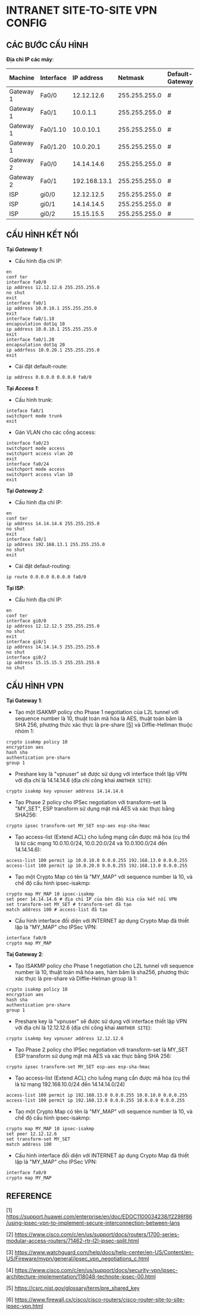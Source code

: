 # INTRANET SITE-TO-SITE VPN CONFIG

## CÁC BƯỚC CẤU HÌNH

**Địa chỉ IP các máy**:

|Machine|Interface|IP address|Netmask|Default-Gateway|
|:------|:--------|:---------|:------|:--------------|
|Gateway 1|Fa0/0|12.12.12.6|255.255.255.0|#|
|Gateway 1|Fa0/1|10.0.1.1|255.255.255.0|#|
|Gateway 1|Fa0/1.10|10.0.10.1|255.255.255.0|#|
|Gateway 1|Fa0/1.20|10.0.20.1|255.255.255.0|#|
|Gateway 2|Fa0/0|14.14.14.6|255.255.255.0|#|
|Gateway 2|Fa0/1|192.168.13.1|255.255.255.0|#|
|ISP|gi0/0|12.12.12.5|255.255.255.0|#|
|ISP|gi0/1|14.14.14.5|255.255.255.0|#|
|ISP|gi0/2|15.15.15.5|255.255.255.0|#|

## CẤU HÌNH KẾT NỐI

**Tại *Gateway 1***:

- Cấu hình địa chỉ IP:

```
en
conf ter
interface fa0/0
ip address 12.12.12.6 255.255.255.0
no shut
exit
interface fa0/1
ip address 10.0.10.1 255.255.255.0
exit
interface fa0/1.10
encapsulation dot1q 10
ip address 10.0.10.1 255.255.255.0
exit
interface fa0/1.20
encapsulation dot1q 20
ip addrfess 10.0.20.1 255.255.255.0
exit
```

- Cài đặt default-route:

```
ip address 0.0.0.0 0.0.0.0 fa0/0
```

**Tại *Access 1***:

- Cấu hình trunk:

```
inteface fa0/1
switchport mode trunk
exit
```

- Gán VLAN cho các cổng access:

```
interface fa0/23
switchport mode access
switchport access vlan 20
exit
interface fa0/24
switchport mode access
switchport access vlan 10
exit
```

**Tại *Gateway 2***:

- Cấu hình địa chỉ IP:

```
en
conf ter
ip address 14.14.14.6 255.255.255.0
no shut
exit
interface fa0/1
ip address 192.168.13.1 255.255.255.0
no shut
exit
```

- Cài đặt defaut-routing:

```
ip route 0.0.0.0 0.0.0.0 fa0/0
```

**Tại ISP**:

- Cấu hình địa chỉ IP:

```
en
conf ter
interface gi0/0
ip address 12.12.12.5 255.255.255.0
no shut
exit
interface gi0/1
ip address 14.14.14.5 255.255.255.0
no shut
interface gi0/2
ip address 15.15.15.5 255.255.255.0
no shut
```

## CẤU HÌNH VPN

**Tại Gateway 1**:

- Tạo một ISAKMP policy cho Phase 1 negotiation của L2L tunnel với sequence number là 10, thuật toán mã hóa là AES, thuật toán băm là SHA 256, phương thức xác thực là pre-share [[5]](https://csrc.nist.gov/glossary/term/pre_shared_key) và Diffie-Hellman thuộc nhóm 1:

```
crypto isakmp policy 10
encryption aes
hash sha
authentication pre-share
group 1
```

- Preshare key là "vpnuser" sẽ được sử dụng với interface thiết lập VPN với địa chỉ là 14.14.14.6 (địa chỉ công khai `ANOTHER SITE`):

```
crypto isakmp key vpnuser address 14.14.14.6
```

- Tạo Phase 2 policy cho IPSec negotiation với transform-set là "MY_SET", ESP transform sử dụng mật mã AES và xác thực bằng SHA256:

```
crypto ipsec transform-set MY_SET esp-aes esp-sha-hmac
```

- Tạo access-list (Extend ACL) cho luồng mạng cần được mã hóa (cụ thể là từ các mạng 10.0.10.0/24, 10.0.20.0/24 và 10.0.100.0/24 đến 14.14.14.6):

```
access-list 100 permit ip 10.0.10.0 0.0.0.255 192.168.13.0 0.0.0.255
access-list 100 permit ip 10.0.20.0 0.0.0.255 192.168.13.0 0.0.0.255
```

- Tạo một Crypto Map có tên là "MY_MAP" với sequence number là 10, và chế độ cấu hình ipsec-isakmp:

```
crypto map MY_MAP 10 ipsec-isakmp
set peer 14.14.14.6 # địa chỉ IP của bên đầu kia của kết nối VPN
set transform-set MY_SET # transform-set đã tạo
match address 100 # access-list đã tạo
```

- Cấu hình interface đối diện với INTERNET áp dụng Crypto Map đã thiết lập là "MY_MAP" cho IPSec VPN:

```
interface fa0/0
crypto map MY_MAP
```

**Taị Gateway 2**:

- Tạo ISAKMP policy cho Phase 1 negotiation cho L2L tunnel với sequence number là 10, thuật toán mã hóa aes, hàm băm là sha256, phương thức xác thực là pre-share và Diffie-Helman group là 1:

```
crypto isakmp policy 10
encryption aes
hash sha
authentication pre-share
group 1
```

- Preshare key là "vpnuser" sẽ được sử dụng với interface thiết lập VPN với địa chỉ là 12.12.12.6 (địa chỉ công khai `ANOTHER SITE`):

```
crypto isakmp key vpnuser address 12.12.12.6
```

- Tạo Phase 2 policy cho IPSec negotiation với transform-set là MY_SET ESP transform sử dụng mật mã AES và xác thực bằng SHA 256:

```
crypto ipsec transform-set MY_SET esp-aes esp-sha-hmac
```

- Tạo access-list (Extend ACL) cho luồng mạng cần được mã hóa (cụ thể là từ mạng 192.168.10.0/24 đến 14.14.14.0/24)

```
access-list 100 permit ip 192.168.13.0 0.0.0.255 10.0.10.0 0.0.0.255
access-list 100 permit ip 192.168.13.0 0.0.0.255 10.0.0.0 0.0.0.255
```

- Tạo một Crypto Map có tên là "MY_MAP" với sequence number là 10, và chế độ cấu hình ipsec-isakmp:

```
crypto map MY_MAP 10 ipsec-isakmp
set peer 12.12.12.6
set transform-set MY_SET
match address 100
```

- Cấu hình interface đối diện với INTERNET áp dụng Crypto Map đã thiết lập là "MY_MAP" cho IPSec VPN:

```
interface fa0/0
crypto map MY_MAP
```

## REFERENCE

[1] <https://support.huawei.com/enterprise/en/doc/EDOC1100034238/f2298f86/using-ipsec-vpn-to-implement-secure-interconnection-between-lans>

[2] <https://www.cisco.com/c/en/us/support/docs/routers/1700-series-modular-access-routers/71462-rtr-l2l-ipsec-split.html>

[3] <https://www.watchguard.com/help/docs/help-center/en-US/Content/en-US/Fireware/mvpn/general/ipsec_vpn_negotiations_c.html>

[4] <https://www.cisco.com/c/en/us/support/docs/security-vpn/ipsec-architecture-implementation/118048-technote-ipsec-00.html>

[5] <https://csrc.nist.gov/glossary/term/pre_shared_key>

[6] <https://www.firewall.cx/cisco/cisco-routers/cisco-router-site-to-site-ipsec-vpn.html>
